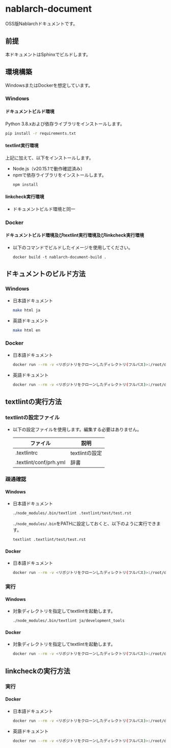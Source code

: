 # nablarch-document
OSS版Nablarchドキュメントです。

## 前提
本ドキュメントはSphinxでビルドします。  

## 環境構築
WindowsまたはDockerを想定しています。
### Windows
#### ドキュメントビルド環境
Python 3.8.xおよび依存ライブラリをインストールします。
```sh
pip install -r requirements.txt
```
#### textlint実行環境
上記に加えて、以下をインストールします。
* Node.js（v20.15.1で動作確認済み）
* npmで依存ライブラリをインストールします。
  ```sh
  npm install
  ```
#### linkcheck実行環境
* ドキュメントビルド環境と同一

### Docker
#### ドキュメントビルド環境及びtextlint実行環境及びlinkcheck実行環境
* 以下のコマンドでビルドしたイメージを使用してください。
  ```
  docker build -t nablarch-document-build .
  ```

## ドキュメントのビルド方法
### Windows
* 日本語ドキュメント
  ```bash
  make html ja
  ```
* 英語ドキュメント
  ```bash
  make html en
  ```

### Docker
* 日本語ドキュメント
  ```bash
  docker run --rm -v <リポジトリをクローンしたディレクトリ(フルパス)>:/root/document nablarch-document-build /bin/bash -c "cd /root/document; sphinx-build -d _build/.doctrees/ja -b html ja _build/html"
  ```
* 英語ドキュメント
  ```bash
  docker run --rm -v <リポジトリをクローンしたディレクトリ(フルパス)>:/root/document nablarch-document-build /bin/bash -c "cd /root/document; sphinx-build -d _build/.doctrees/en -b html en _build/html/en"
  ```


## textlintの実行方法
### textlintの設定ファイル
* 以下の設定ファイルを使用します。編集する必要はありません。

  | ファイル               | 説明           |
  |------------------------|----------------|
  | .textlintrc            | textlintの設定 |
  | .textlint/conf/prh.yml | 辞書           |

### 疎通確認
#### Windows
* 日本語ドキュメント
  ```sh
  ./node_modules/.bin/textlint .textlint/test/test.rst
  ```
  `./node_modules/.bin`をPATHに設定しておくと、以下のように実行できます。
  ```sh
  textlint .textlint/test/test.rst
  ```

#### Docker
* 日本語ドキュメント
  ```sh
  docker run --rm -v <リポジトリをクローンしたディレクトリ(フルパス)>:/root/document nablarch-document-build /bin/bash -c "cd /root/document; ../node_modules/.bin/textlint .textlint/test/test.rst"
  ```

### 実行
#### Windows
* 対象ディレクトリを指定してtextlintを起動します。
  ```sh
  ./node_modules/.bin/textlint ja/development_tools
  ```

#### Docker
* 対象ディレクトリを指定してtextlintを起動します。
  ```sh
  docker run --rm -v <リポジトリをクローンしたディレクトリ(フルパス)>:/root/document nablarch-document-build /bin/bash -c "cd /root/document; ../node_modules/.bin/textlint ja/development_tools"
  ```

## linkcheckの実行方法
### 実行
#### Docker
* 日本語ドキュメント
  ```bash
  docker run --rm -v <リポジトリをクローンしたディレクトリ(フルパス)>:/root/document nablarch-document-build /bin/bash -c "cd /root/document; sphinx-build -d _build/.doctrees/ja -b linkcheck ja _build/linkcheck/ja"
  ```

* 英語ドキュメント
  ```bash
  docker run --rm -v <リポジトリをクローンしたディレクトリ(フルパス)>:/root/document nablarch-document-build /bin/bash -c "cd /root/document; sphinx-build -d _build/.doctrees/en -b linkcheck en _build/linkcheck/en"
  ```
